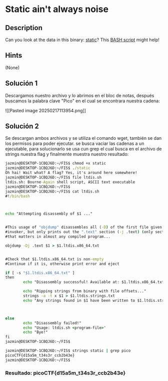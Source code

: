 # Static ain't always noise

## Description

Can you look at the data in this binary: [static](https://mercury.picoctf.net/static/ff4e569d6b49b92d090796d4631a2577/static)? This [BASH script](https://mercury.picoctf.net/static/ff4e569d6b49b92d090796d4631a2577/ltdis.sh) might help!

## Hints 

(None)

## Solución 1

Descargamos nuestro archivo y lo abrimos en el bloc de notas, después buscamos la palabra clave "Pico" en el cual se encontrara nuestra cadena:

![[Pasted image 20250217113954.png]]

## Solución 2

Se descargan ambos archivos y se utiliza el comando wget, también se dan los permisos para poder ejecutar. se busca vaciar las cadenas a un ejecutable, para solucionarlo se usa cun grep el cual busca en el archivo de strings nuestra flag y finalmente muestra nuestro resultado:

```cmd
jazmin@DESKTOP-1CBQJ6D:~/FIS$ chmod +x static
jazmin@DESKTOP-1CBQJ6D:~/FIS$ ./static
Oh hai! Wait what? A flag? Yes, it's around here somewhere!
jazmin@DESKTOP-1CBQJ6D:~/FIS$ file ltdis.sh
ltdis.sh: Bourne-Again shell script, ASCII text executable
jazmin@DESKTOP-1CBQJ6D:~/FIS$
jazmin@DESKTOP-1CBQJ6D:~/FIS$ cat ltdis.sh
#!/bin/bash



echo "Attempting disassembly of $1 ..."


#This usage of "objdump" disassembles all (-D) of the first file given by
#invoker, but only prints out the ".text" section (-j .text) (only section
#that matters in almost any compiled program...

objdump -Dj .text $1 > $1.ltdis.x86_64.txt


#Check that $1.ltdis.x86_64.txt is non-empty
#Continue if it is, otherwise print error and eject

if [ -s "$1.ltdis.x86_64.txt" ]
then
        echo "Disassembly successful! Available at: $1.ltdis.x86_64.txt"

        echo "Ripping strings from binary with file offsets..."
        strings -a -t x $1 > $1.ltdis.strings.txt
        echo "Any strings found in $1 have been written to $1.ltdis.strings.txt with file offset"



else
        echo "Disassembly failed!"
        echo "Usage: ltdis.sh <program-file>"
        echo "Bye!"
fi
jazmin@DESKTOP-1CBQJ6D:~/FIS$

jazmin@DESKTOP-1CBQJ6D:~/FIS$ strings static | grep pico
picoCTF{d15a5m_t34s3r_ccb2b43e}
jazmin@DESKTOP-1CBQJ6D:~/FIS$
```

### Resultado: picoCTF{d15a5m_t34s3r_ccb2b43e}